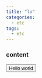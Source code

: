 ```yaml
---
title: "lo"
categories:
  - etc
tags:
  - etc
---
```


### content

 <!DOCTYPE html>
<html>
<body>
    <input type="button" id="hw" value="Hello world" />
    <script type="text/javascript">
      const arr = [1, 2, 3, 4, 5, 6, 7, 8, 9, 10];
const result = [];

while (result.length < 6) {
  const randomIndex = Math.floor(Math.random() * arr.length);
  const randomNumber = arr[randomIndex];
  if (!result.includes(randomNumber)) {
    result.push(randomNumber);
  }
}

console.log(result);

    </script>
</body>
</html>